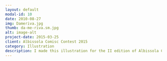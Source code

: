```yaml
---
layout: default
modal-id: 10
date: 2010-08-27
img: Dameriva.jpg
thumb: da-me-riva.sm.jpg
alt: image-alt
project-date: 2015-03-25
client: Albissola Comisc Contest 2015
category: Illustration
description: I made this illustration for the II edition of Albissola Comics Contest. I took inspiration from the beautiful and touching Fabrizio de Andrè's song "D'a me riva", in which a Genoese sailor has to separate from his girl and his beloved city, Genoa. His objects are the real protagonists of the illustration, because they show the presence-absence oh the sailor, who is sadly thinking about what he has close to his heart. 
---
```

